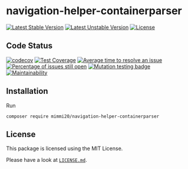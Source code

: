 # navigation-helper-containerparser

[![Latest Stable Version](https://poser.pugx.org/mimmi20/navigation-helper-containerparser/v/stable?format=flat-square)](https://packagist.org/packages/mimmi20/navigation-helper-containerparser)
[![Latest Unstable Version](https://poser.pugx.org/mimmi20/navigation-helper-containerparser/v/unstable?format=flat-square)](https://packagist.org/packages/mimmi20/navigation-helper-containerparser)
[![License](https://poser.pugx.org/mimmi20/navigation-helper-containerparser/license?format=flat-square)](https://packagist.org/packages/mimmi20/navigation-helper-containerparser)

## Code Status

[![codecov](https://codecov.io/gh/mimmi20/navigation-helper-containerparser/branch/master/graph/badge.svg)](https://codecov.io/gh/mimmi20/navigation-helper-containerparser)
[![Test Coverage](https://api.codeclimate.com/v1/badges/723aa516813b7ec1dd50/test_coverage)](https://codeclimate.com/github/mimmi20/navigation-helper-containerparser/test_coverage)
[![Average time to resolve an issue](https://isitmaintained.com/badge/resolution/mimmi20/navigation-helper-containerparser.svg)](https://isitmaintained.com/project/mimmi20/navigation-helper-containerparser "Average time to resolve an issue")
[![Percentage of issues still open](https://isitmaintained.com/badge/open/mimmi20/navigation-helper-containerparser.svg)](https://isitmaintained.com/project/mimmi20/navigation-helper-containerparser "Percentage of issues still open")
[![Mutation testing badge](https://img.shields.io/endpoint?style=flat&url=https%3A%2F%2Fbadge-api.stryker-mutator.io%2Fgithub.com%2Fmimmi20%2Fnavigation-helper-containerparser%2Fmaster)](https://dashboard.stryker-mutator.io/reports/github.com/mimmi20/navigation-helper-containerparser/master)
[![Maintainability](https://api.codeclimate.com/v1/badges/723aa516813b7ec1dd50/maintainability)](https://codeclimate.com/github/mimmi20/navigation-helper-containerparser/maintainability)

## Installation

Run

```shell
composer require mimmi20/navigation-helper-containerparser
```

## License

This package is licensed using the MIT License.

Please have a look at [`LICENSE.md`](LICENSE.md).
